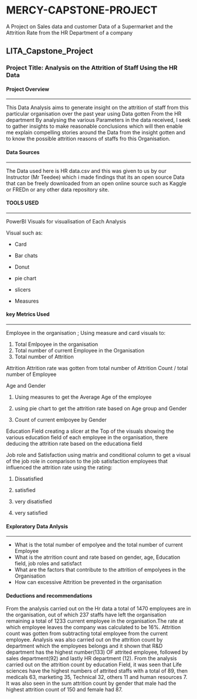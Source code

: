 # MERCY-CAPSTONE-PROJECT
A Project on  Sales data and customer Data of a Supermarket and the Attrition Rate from the HR Department of a company
## LITA_Capstone_Project

### Project Title: Analysis on the Attrition of Staff Using the HR Data

#### Project Overview
---
This  Data Analysis aims to generate insight on the attrition of staff from this particular organisation over the past year using Data gotten From the HR department
By analysing the various Parameters in the data received, I seek to gather insights to make reasonable conclusions which will then enable me explain compelling
stories around the Data from the insight gotten and to know the possible attrition reasons of staffs fro this Organisation.

#### Data Sources
---
The Data used here is HR data.csv and this was given to us by our Instructor (Mr Teedee) which i made findings that its an open source Data that can be freely
downloaded from an open online source such as Kaggle or FREDn or any other data repository site.

#### TOOLS USED
---
PowerBI Visuals for visualisation of Each Analysis

Visual such as:
- Card
  
- Bar chats

- Donut

- pie chart

- slicers

- Measures

#### key Metrics Used
---
Employee in the organisation ; Using measure and card visuals to:
1. Total Emlpoyee in the organisation
2. Total number of current Employee in the Organisation
3. Total number of Attrition

Attrition
Attrition rate was gotten from total number of Attrition Count / total number of Employee

Age and Gender

1. Using measures to get the Average Age of the employee

2. using pie chart to get the attrition rate based on Age group and Gender

3. Count of current emlpoyee by Gender

Education Field
creating a slicer at the Top of the visuals showing the various education field of each employee in the organisation, there deducing the attrition rate
based on the educationa field

Job role and Satisfaction
using matrix and conditional column to get a visual of the job role in comparison to the job satisfaction employees that influenced the attrition rate using the rating:

1. Dissatisfied

2. satisfied

3. very disatisfied

4. very satisfied
   
#### Exploratory Data Anlysis
---
- What is the total number of empolyee and the total number of current Employee
- What is the atrrition count and rate based on gender, age, Education field, job roles and satisfact
- What are the factors that contribute to the attrition of empolyees in the Organisation
- How can excessive Attrition be prevented in the organisation


#### Deductions and recommendations
From the analysis carried out on the Hr data a total of 1470 employees are in the organisation, out of which 237 staffs have left the organisation remaining a total of
1233 current employee in the organisation.The rate at which employee leaves the company was calculated to be 16%. Attrition count was gotten from subtracting total employee from the current employee.
Analysis was also carried out on the attrition count by department which the employees belongs and it shown that R&D department has the highest number(133) OF attrited employee, followed by sales department(92) and lastly HR department (12).
From the analysis carried out on the attrition count by education Field, it was seen that Life sciences have the highest numbers of attrited staffs with a total of 89,
then medicals 63, marketing 35,  Technical 32, others 11 and human resources 7. It was also seen in the sum attrition count by gender that male had the highest attrition count of 150 and female had 87.






  


  

   





   










